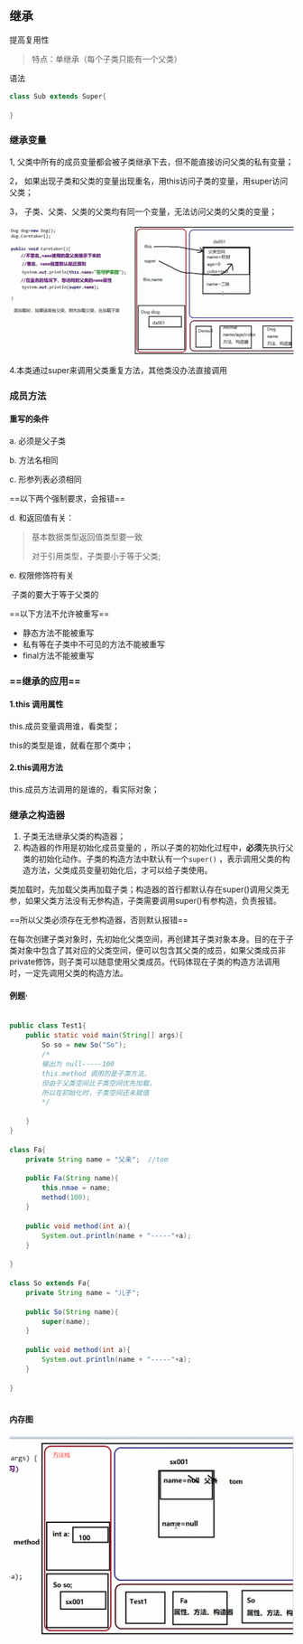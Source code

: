 ## 继承

提高复用性

> 特点：单继承（每个子类只能有一个父类）



语法

```java
class Sub extends Super{
    
}
```



### 继承变量

1, 父类中所有的成员变量都会被子类继承下去，但不能直接访问父类的私有变量；

2， 如果出现子类和父类的变量出现重名，用this访问子类的变量，用super访问父类；

3， 子类、父类、父类的父类均有同一个变量，无法访问父类的父类的变量；

![image-20220313231233824](JAVA14继承.assets/image-20220313231233824.png)



4.本类通过super来调用父类重复方法，其他类没办法直接调用





### 成员方法

#### 重写的条件

a. 必须是父子类

b. 方法名相同

c. 形参列表必须相同

==以下两个强制要求，会报错==

d. 和返回值有关：

> 基本数据类型返回值类型要一致
>
> 对于引用类型，子类要小于等于父类;

e. 权限修饰符有关

​	子类的要大于等于父类的

==以下方法不允许被重写==

* 静态方法不能被重写
* 私有等在子类中不可见的方法不能被重写
* final方法不能被重写





### ==继承的应用==

#### 1.this 调用属性

this.成员变量调用谁，看类型；

this的类型是谁，就看在那个类中；

#### 2.this调用方法

this.成员方法调用的是谁的，看实际对象；







### 继承之构造器

1. 子类无法继承父类的构造器；
2. 构造器的作用是初始化成员变量的 ，所以子类的初始化过程中，**必须**先执行父类的初始化动作。子类的构造方法中默认有一个`super()` ，表示调用父类的构造方法，父类成员变量初始化后，才可以给子类使用。

类加载时，先加载父类再加载子类；构造器的首行都默认存在super()调用父类无参，如果父类方法没有无参构造，子类需要调用super()有参构造，负责报错。

==所以父类必须存在无参构造器，否则默认报错==



在每次创建子类对象时，先初始化父类空间，再创建其子类对象本身。目的在于子类对象中包含了其对应的父类空间，便可以包含其父类的成员，如果父类成员非private修饰，则子类可以随意使用父类成员。代码体现在子类的构造方法调用时，一定先调用父类的构造方法。



#### 例题·

```java

public class Test1{
    public static void main(String[] args){
        So so = new So("So");
        /*
        输出为 null-----100
        this.method 调用的是子类方法，
        但由于父类空间比子类空间优先加载，
        所以在初始化时，子类空间还未赋值
        */
        
    }
}

class Fa{
    private String name = "父亲";  //tom
    
    public Fa(String name){
        this.nmae = name;
        method(100);
    }
    
    public void method(int a){
        System.out.println(name + "-----"+a);
    }
    
}

class So extends Fa{
    private String name = "儿子";
    
    public So(String name){
        super(name);
    }
    
    public void method(int a){
        System.out.println(name + "-----"+a);
    }
    
}
    
```

#### 内存图

![image-20220314124429517](JAVA14继承.assets/image-20220314124429517.png)







